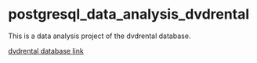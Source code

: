 # postgresql_data_analysis_dvdrental
This is a data analysis project of the dvdrental database.

[dvdrental database link](https://www.postgresqltutorial.com/postgresql-getting-started/postgresql-sample-database/)
